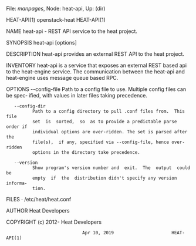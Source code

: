 File: *manpages*,  Node: heat-api,  Up: (dir)

HEAT-API(1)                     openstack-heat                     HEAT-API(1)



NAME
       heat-api - REST API service to the heat project.

SYNOPSIS
       heat-api [options]

DESCRIPTION
       heat-api provides an external REST API to the heat project.

INVENTORY
       heat-api  is  a  service that exposes an external REST based api to the
       heat-engine  service.  The  communication  between  the  heat-api   and
       heat-engine uses message queue based RPC.

OPTIONS
       --config-file
              Path to a config file to use. Multiple config files can be spec‐
              ified, with values in later files taking precedence.

       --config-dir
              Path to a config directory to pull .conf files from.  This  file
              set  is  sorted,  so  as to provide a predictable parse order if
              individual options are over-ridden. The set is parsed after  the
              file(s),  if any, specified via --config-file, hence over-ridden
              options in the directory take precedence.

       --version
              Show program's version number and  exit.  The  output  could  be
              empty  if  the  distribution didn't specify any version informa‐
              tion.

FILES
       · /etc/heat/heat.conf

AUTHOR
       Heat Developers

COPYRIGHT
       (c) 2012- Heat Developers




                                 Apr 10, 2019                      HEAT-API(1)
